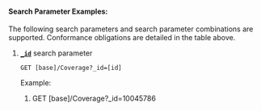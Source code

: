 #### Search Parameter Examples:

The following search parameters and search parameter combinations are supported. Conformance obligations are detailed in the table above.

1. **[`_id`](https://hl7.org/fhir/R4/task.html#search)** search parameter

    `GET [base]/Coverage?_id=[id]`

    Example:
    
      1. GET [base]/Coverage?_id=10045786
